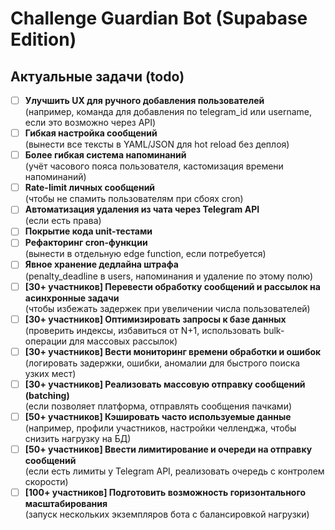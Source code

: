 # Challenge Guardian Bot (Supabase Edition)




## Актуальные задачи (todo)

- [ ] **Улучшить UX для ручного добавления пользователей**  
  (например, команда для добавления по telegram_id или username, если это возможно через API)
- [ ] **Гибкая настройка сообщений**  
  (вынести все тексты в YAML/JSON для hot reload без деплоя)
- [ ] **Более гибкая система напоминаний**  
  (учёт часового пояса пользователя, кастомизация времени напоминаний)
- [ ] **Rate-limit личных сообщений**  
  (чтобы не спамить пользователям при сбоях cron)
- [ ] **Автоматизация удаления из чата через Telegram API**  
  (если есть права)
- [ ] **Покрытие кода unit-тестами**
- [ ] **Рефакторинг cron-функции**  
  (вынести в отдельную edge function, если потребуется)
- [ ] **Явное хранение дедлайна штрафа**  
  (penalty_deadline в users, напоминания и удаление по этому полю)
- [ ] **[30+ участников] Перевести обработку сообщений и рассылок на асинхронные задачи**  
  (чтобы избежать задержек при увеличении числа пользователей)
- [ ] **[30+ участников] Оптимизировать запросы к базе данных**  
  (проверить индексы, избавиться от N+1, использовать bulk-операции для массовых рассылок)
- [ ] **[30+ участников] Вести мониторинг времени обработки и ошибок**  
  (логировать задержки, ошибки, аномалии для быстрого поиска узких мест)
- [ ] **[30+ участников] Реализовать массовую отправку сообщений (batching)**  
  (если позволяет платформа, отправлять сообщения пачками)
- [ ] **[50+ участников] Кэшировать часто используемые данные**  
  (например, профили участников, настройки челленджа, чтобы снизить нагрузку на БД)
- [ ] **[50+ участников] Ввести лимитирование и очереди на отправку сообщений**  
  (если есть лимиты у Telegram API, реализовать очередь с контролем скорости)
- [ ] **[100+ участников] Подготовить возможность горизонтального масштабирования**  
  (запуск нескольких экземпляров бота с балансировкой нагрузки)
